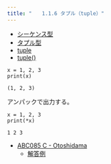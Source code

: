```yaml
---
title: "　　1.1.6 タプル（tuple）"
---
```


* [シーケンス型](https://docs.python.org/ja/3/library/stdtypes.html#sequence-types-list-tuple-range)
* [タプル型](https://docs.python.org/ja/3/library/stdtypes.html#tuples)
* [tuple](https://docs.python.org/ja/3/library/stdtypes.html#tuple)
* [tuple()](https://docs.python.org/ja/3/library/functions.html#func-tuple)

```python:サンプルコード
x = 1, 2, 3
print(x)
```

```text:実行結果
(1, 2, 3)
```

アンパックで出力する。

```python:サンプルコード
x = 1, 2, 3
print(*x)
```

```text:実行結果
1 2 3
```

- [ABC085 C - Otoshidama](https://atcoder.jp/contests/abc085/tasks/abc085_c)
    - [解答例](https://atcoder.jp/contests/abc085/submissions/15411346)